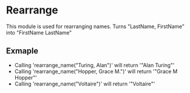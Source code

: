 Rearrange
=========

This module is used for rearranging names.
Turns "LastName, FirstName" into "FirstName LastName"

## Exmaple

* Calling 'rearrange_name("Turing, Alan")' will return '"Alan Turing"'
* Calling 'rearrange_name("Hopper, Grace M.")' will return '"Grace M Hopper"'
* Calling 'rearrange_name("Voltaire")' will return '"Voltaire"'
